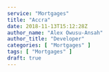 ```yaml
---
service: "Mortgages"
title: "Accra"
date: 2018-11-13T15:12:28Z
author_name: "Alex Owusu-Ansah"
author_title: "Developer"
categories: [ "Mortgages" ]
tags: [ "Mortgages" ]
draft: true
---
```

